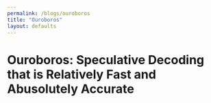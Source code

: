 ```yaml
---
permalink: /blogs/ouroboros
title: "Ouroboros"
layout: defaults
---
```


# Ouroboros: Speculative Decoding that is Relatively Fast and Abusolutely Accurate